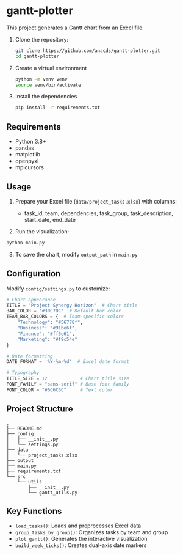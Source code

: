 # gantt-plotter
This project generates a Gantt chart from an Excel file.

1. Clone the repository:
   ```bash
   git clone https://github.com/anacds/gantt-plotter.git
   cd gantt-plotter

2. Create a virtual environment
   ```bash
   python -m venv venv
   source venv/bin/activate

3. Install the dependencies
   ```bash
   pip install -r requirements.txt

## Requirements
- Python 3.8+
- pandas
- matplotlib
- openpyxl
- mplcursors

## Usage
1. Prepare your Excel file (`data/project_tasks.xlsx`) with columns:
   - task_id, team, dependencies, task_group, task_description, start_date, end_date

2. Run the visualization:
```bash
python main.py
```

3. To save the chart, modify `output_path` in `main.py`

## Configuration
Modify `config/settings.py` to customize:
```python
# Chart appearance
TITLE = "Project Synergy Horizon"  # Chart title
BAR_COLOR = "#30C7DC"  # Default bar color
TEAM_BAR_COLORS = {  # Team-specific colors
    "Technology": "#56778f",
    "Business": "#91be6f",
    "Finance": "#ff6e61",
    "Marketing": "#f9c54e"
}

# Date formatting
DATE_FORMAT = '%Y-%m-%d'  # Excel date format

# Typography
TITLE_SIZE = 12            # Chart title size
FONT_FAMILY = "sans-serif" # Base font family
FONT_COLOR = "#6C6C6C"     # Text color
```

## Project Structure
```
.
├── README.md
├── config
│   ├── __init__.py
│   └── settings.py
├── data
│   └── project_tasks.xlsx
├── output
├── main.py
├── requirements.txt
└── src
    └── utils
        ├── __init__.py
        └── gantt_utils.py
```

## Key Functions
- `load_tasks()`: Loads and preprocesses Excel data
- `group_tasks_by_group()`: Organizes tasks by team and group
- `plot_gantt()`: Generates the interactive visualization
- `build_week_ticks()`: Creates dual-axis date markers